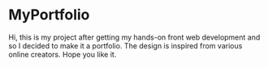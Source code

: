 # MyPortfolio
Hi, this is my project after getting my hands-on front web development and so I decided to make it a portfolio. The design is inspired from various online creators. Hope you like it.
